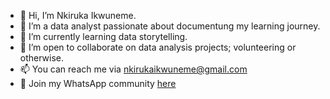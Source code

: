 - 👋 Hi, I’m Nkiruka Ikwuneme.
- 👀 I’m a data analyst passionate about documentung my learning journey.
- 🌱 I’m currently learning data storytelling.
- 💞️ I’m open to collaborate on data analysis projects; volunteering or otherwise.
- 📫 You can reach me via nkirukaikwuneme@gmail.com
- 👥 Join my WhatsApp community [here](https://chat.whatsapp.com/I9DD3UPYLT2JhUTIOSKMEi)


<!---
Nkiepearl/Nkiepearl is a ✨ special ✨ repository because its `README.md` (this file) appears on your GitHub profile.
You can click the Preview link to take a look at your changes.
--->
